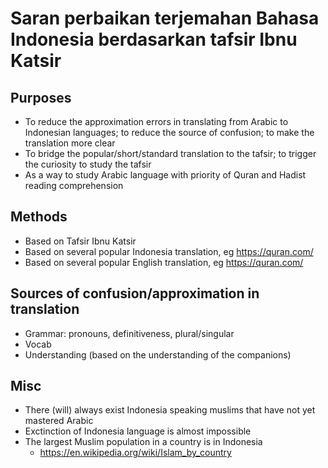 # Saran perbaikan terjemahan Bahasa Indonesia berdasarkan tafsir Ibnu Katsir

## Purposes
* To reduce the approximation errors in translating from Arabic to Indonesian languages;
  to reduce the source of confusion; to make the translation more clear
* To bridge the popular/short/standard translation to the tafsir;
  to trigger the curiosity to study the tafsir
* As a way to study Arabic language with priority of Quran and Hadist reading comprehension

## Methods
* Based on Tafsir Ibnu Katsir
* Based on several popular Indonesia translation, eg https://quran.com/
* Based on several popular English translation, eg https://quran.com/

## Sources of confusion/approximation in translation
* Grammar: pronouns, definitiveness, plural/singular
* Vocab
* Understanding (based on the understanding of the companions)

## Misc
* There (will) always exist Indonesia speaking muslims that have not yet mastered Arabic
* Exctinction of Indonesia language is almost impossible
* The largest Muslim population in a country is in Indonesia
  * https://en.wikipedia.org/wiki/Islam_by_country
